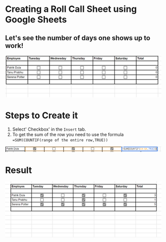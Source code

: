 # Creating a Roll Call Sheet using Google Sheets
## Let's see the number of days one shows up to work!
![Img](https://github.com/Tanu-N-Prabhu/TechIsEasy/blob/main/Img/rollCall3.PNG)

# Steps to Create it

1. Select' Checkbox' in the `Insert` tab.
2. To get the sum of the row you need to use the formula `=SUM(COUNTIF(range of the entire row,TRUE))`

   
![Img](https://github.com/Tanu-N-Prabhu/TechIsEasy/blob/main/Img/rollCall1.PNG)

# Result

![Img](https://github.com/Tanu-N-Prabhu/TechIsEasy/blob/main/Img/rollCall.PNG)


